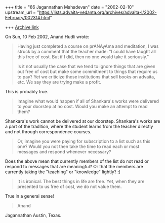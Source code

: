 +++
title = "66 Jagannathan Mahadevan"
date = "2002-02-10"
upstream_url = "https://lists.advaita-vedanta.org/archives/advaita-l/2002-February/002314.html"

+++
[Archive link](https://lists.advaita-vedanta.org/archives/advaita-l/2002-February/002314.html)

On Sun, 10 Feb 2002, Anand Hudli wrote:

> Having just completed a course on prANAyAma and meditation, I was struck
> by a comment that the teacher made: "I could have taught all this free of
> cost. But if I did, then no one would take it seriously."
>
> Is it not usually the case that we tend to ignore things that are
> given out free of cost but make some commitment to things that require
> us to pay? Yet we criticize those institutions that sell books on
> advaita, etc. We say they are trying make a profit.

This is probably true.

> Imagine what would happen if all of Shankara's works were delivered
> to your doorstep at no cost. Would you make an attempt to read them?

Shankara's work cannot be delivered at our doorstep. Shankara's works are
a part of the tradition, where the student learns from the teacher
directly and not through correspondence courses.

> Or, imagine you were paying for subscription to a list such as this
> one? Would you not then take the time to read each or most messages
> and respond whenever necessary?

Does the above mean that currently members of the list do not read or
respond to messages that are meaningful? Or that the members are currently
taking the "teaching" or "knowledge" lightly? :)

> It is ironical. The best things in life are free. Yet, when they
> are presented to us free of cost, we do not value them.

True in a general sense!

> Anand
>

Jagannathan
Austin,
Texas.

